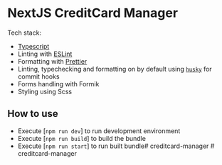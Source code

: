 # NextJS CreditCard Manager

Tech stack:

- [Typescript](https://www.typescriptlang.org/)
- Linting with [ESLint](https://eslint.org/)
- Formatting with [Prettier](https://prettier.io/)
- Linting, typechecking and formatting on by default using [`husky`](https://github.com/typicode/husky) for commit hooks
- Forms handling with Formik
- Styling using Scss

## How to use

- Execute [`npm run dev`] to run development environment
- Execute [`npm run build`] to build the bundle 
- Execute [`npm run start`] to run built bundle#   c r e d i t c a r d - m a n a g e r  
 #   c r e d i t c a r d - m a n a g e r  
 